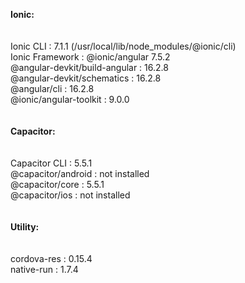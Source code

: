 <b>Ionic:</b><br/>
<br/><br/>
   Ionic CLI                     : 7.1.1 (/usr/local/lib/node_modules/@ionic/cli)<br/>
   Ionic Framework               : @ionic/angular 7.5.2<br/>
   @angular-devkit/build-angular : 16.2.8<br/>
   @angular-devkit/schematics    : 16.2.8<br/>
   @angular/cli                  : 16.2.8<br/>
   @ionic/angular-toolkit        : 9.0.0<br/>
<br/><br/>
<b>Capacitor:</b><br/>
<br/><br/>
   Capacitor CLI      : 5.5.1<br/>
   @capacitor/android : not installed<br/>
   @capacitor/core    : 5.5.1<br/>
   @capacitor/ios     : not installed<br/>
<br/><br/>
<b>Utility:</b><br/>
<br/><br/>
   cordova-res : 0.15.4<br/>
   native-run  : 1.7.4<br/>

